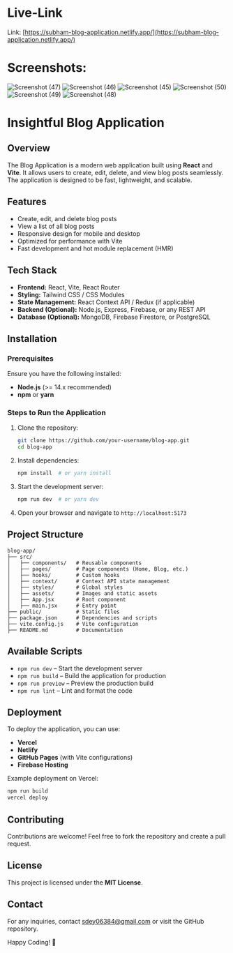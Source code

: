 # Live-Link
Link:   [https://subham-blog-application.netlify.app/](https://subham-blog-application.netlify.app/)

# Screenshots:

![Screenshot (47)](https://github.com/user-attachments/assets/d0877db7-9db6-4c9c-b1bd-c7e32e05d5c5)
![Screenshot (46)](https://github.com/user-attachments/assets/cb3f2d36-42ff-428e-8438-551350c25d46)
![Screenshot (45)](https://github.com/user-attachments/assets/96634cb0-e265-496d-aae1-ac19b54bf564)
![Screenshot (50)](https://github.com/user-attachments/assets/b5022cd3-8888-44fc-8eaa-e91c70dd0cd5)
![Screenshot (49)](https://github.com/user-attachments/assets/fadacf9d-f220-4bd2-b1f8-7d2bd3d7caa7)
![Screenshot (48)](https://github.com/user-attachments/assets/376368b7-89e1-4d4c-b03c-81b2595024c2)

# Insightful Blog Application

## Overview
The Blog Application is a modern web application built using **React** and **Vite**. It allows users to create, edit, delete, and view blog posts seamlessly. The application is designed to be fast, lightweight, and scalable.

## Features
- Create, edit, and delete blog posts
- View a list of all blog posts
- Responsive design for mobile and desktop
- Optimized for performance with Vite
- Fast development and hot module replacement (HMR)

## Tech Stack
- **Frontend:** React, Vite, React Router
- **Styling:** Tailwind CSS / CSS Modules
- **State Management:** React Context API / Redux (if applicable)
- **Backend (Optional):** Node.js, Express, Firebase, or any REST API
- **Database (Optional):** MongoDB, Firebase Firestore, or PostgreSQL

## Installation
### Prerequisites
Ensure you have the following installed:
- **Node.js** (>= 14.x recommended)
- **npm** or **yarn**

### Steps to Run the Application
1. Clone the repository:
   ```sh
   git clone https://github.com/your-username/blog-app.git
   cd blog-app
   ```
2. Install dependencies:
   ```sh
   npm install  # or yarn install
   ```
3. Start the development server:
   ```sh
   npm run dev  # or yarn dev
   ```
4. Open your browser and navigate to `http://localhost:5173`

## Project Structure
```
blog-app/
├── src/
│   ├── components/   # Reusable components
│   ├── pages/        # Page components (Home, Blog, etc.)
│   ├── hooks/        # Custom hooks
│   ├── context/      # Context API state management
│   ├── styles/       # Global styles
│   ├── assets/       # Images and static assets
│   ├── App.jsx       # Root component
│   ├── main.jsx      # Entry point
├── public/           # Static files
├── package.json      # Dependencies and scripts
├── vite.config.js    # Vite configuration
├── README.md         # Documentation
```

## Available Scripts
- `npm run dev` – Start the development server
- `npm run build` – Build the application for production
- `npm run preview` – Preview the production build
- `npm run lint` – Lint and format the code

## Deployment
To deploy the application, you can use:
- **Vercel**
- **Netlify**
- **GitHub Pages** (with Vite configurations)
- **Firebase Hosting**

Example deployment on Vercel:
```sh
npm run build
vercel deploy
```

## Contributing
Contributions are welcome! Feel free to fork the repository and create a pull request.

## License
This project is licensed under the **MIT License**.

## Contact
For any inquiries, contact [sdey06384@gmail.com](mailto:sdey06384@gmail.com) or visit the GitHub repository.

Happy Coding! 🚀

